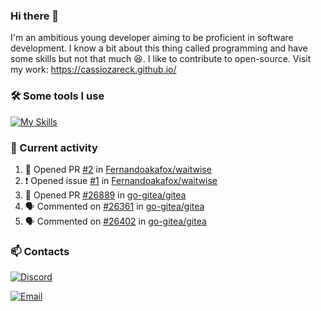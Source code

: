 ### Hi there 👋
I'm an ambitious young developer aiming to be proficient in software development. I know a bit about this thing called programming and have some skills but not that much 😆. I like to contribute to open-source. Visit my work: https://cassiozareck.github.io/

### 🛠️ Some tools I use
[![My Skills](https://skillicons.dev/icons?i=go,postgres,git,docker,python,linux)](https://skillicons.dev)

### 🔭 Current activity
<!--START_SECTION:activity-->
1. 💪 Opened PR [#2](https://github.com/Fernandoakafox/waitwise/pull/2) in [Fernandoakafox/waitwise](https://github.com/Fernandoakafox/waitwise)
2. ❗ Opened issue [#1](https://github.com/Fernandoakafox/waitwise/issues/1) in [Fernandoakafox/waitwise](https://github.com/Fernandoakafox/waitwise)
3. 💪 Opened PR [#26889](https://github.com/go-gitea/gitea/pull/26889) in [go-gitea/gitea](https://github.com/go-gitea/gitea)
4. 🗣 Commented on [#26361](https://github.com/go-gitea/gitea/issues/26361#issuecomment-1676169824) in [go-gitea/gitea](https://github.com/go-gitea/gitea)
5. 🗣 Commented on [#26402](https://github.com/go-gitea/gitea/pull/26402#issuecomment-1675925187) in [go-gitea/gitea](https://github.com/go-gitea/gitea)
<!--END_SECTION:activity-->

### 📫 Contacts
[![Discord](https://dcbadge.vercel.app/api/shield/828005328988798997)](https://discord.com/channels/@me/828005328988798997)

<a href="mailto:cassiomilczareck@gmail.com">
    <img src="https://img.shields.io/badge/Gmail-D14836?style=for-the-badge&logo=gmail&logoColor=white" alt="Email">
</a>

<!--
**cassiozareck/cassiozareck** is a ✨ _special_ ✨ repository because its `README.md` (this file) appears on your GitHub profile.

Here are some ideas to get you started:

- 🔭 I’m currently working on ...
- 🌱 I’m currently learning ...
- 👯 I’m looking to collaborate on ...
- 🤔 I’m looking for help with ...
- 💬 Ask me about ...
- 😄 Pronouns: ...
- ⚡ Fun fact: ...
-->
